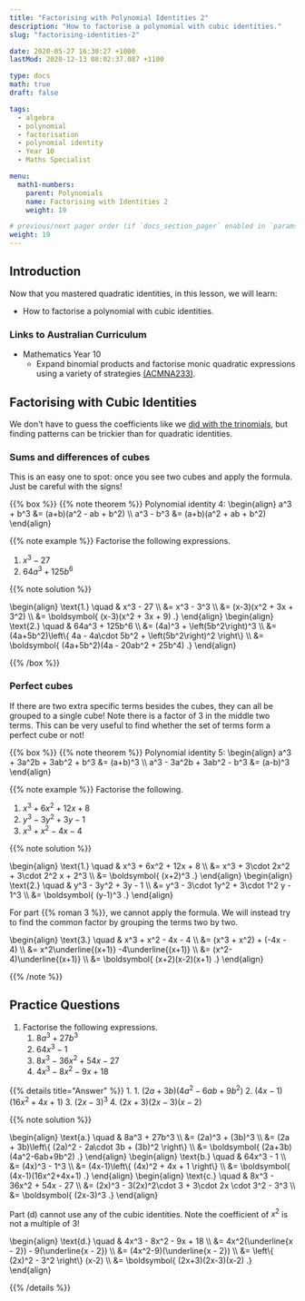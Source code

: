 ```yaml
---
title: "Factorising with Polynomial Identities 2"
description: "How to factorise a polynomial with cubic identities."
slug: "factorising-identities-2"

date: 2020-05-27 16:30:27 +1000
lastMod: 2020-12-13 08:02:37.087 +1100

type: docs
math: true
draft: false

tags:
  - algebra
  - polynomial
  - factorisation
  - polynomial identity
  - Year 10
  - Maths Specialist

menu:
  math1-numbers:
    parent: Polynomials
    name: Factorising with Identities 2
    weight: 19

# previous/next pager order (if `docs_section_pager` enabled in `params.toml`)
weight: 19
---
```


## Introduction

Now that you mastered quadratic identities, in this lesson, we will learn:
  - How to factorise a polynomial with cubic identities.

### Links to Australian Curriculum

  - Mathematics Year 10
    - Expand binomial products and factorise monic quadratic expressions using a variety of strategies [(ACMNA233)](https://www.australiancurriculum.edu.au/f-10-curriculum/mathematics/?strand=Number+and+Algebra&year=11761&elaborations=true&cd=ACMNA233).


## Factorising with Cubic Identities

We don't have to guess the coefficients like we [did with the trinomials](../factorising-identities-1/#quadratic-trinomials), but finding patterns can be trickier than for quadratic identities.

### Sums and differences of cubes

This is an easy one to spot: once you see two cubes and apply the formula. Just be careful with the signs!

{{% box %}}
{{% note theorem %}} Polynomial identity 4:
\begin{align}
  a^3 + b^3 &= (a+b)(a^2 - ab + b^2) \\\\
  a^3 - b^3 &= (a+b)(a^2 + ab + b^2)
\end{align}

{{% note example %}}
Factorise the following expressions.
  1. $x^3 - 27$
  2. $64a^3 + 125b^6$

{{% note solution %}}

\begin{align}
  \text{1.} \quad & x^3 - 27 \\\\
  &= x^3 - 3^3 \\\\
  &= (x-3)(x^2 + 3x + 3^2) \\\\
  &= \boldsymbol{ (x-3)(x^2 + 3x + 9) .}
\end{align}
\begin{align}
  \text{2.} \quad & 64a^3 + 125b^6 \\\\
  &= (4a)^3 + \left(5b^2\right)^3 \\\\
  &= (4a+5b^2)\left\\{ 4a - 4a\cdot 5b^2 + \left(5b^2\right)^2 \right\\} \\\\
  &= \boldsymbol{ (4a+5b^2)(4a - 20ab^2 + 25b^4) .}
\end{align}

{{% /box %}}

### Perfect cubes

If there are two extra specific terms besides the cubes, they can all be grouped to a single cube! Note there is a factor of $3$ in the middle two terms. This can be very useful to find whether the set of terms form a perfect cube or not!

{{% box %}}
{{% note theorem %}} Polynomial identity 5:
\begin{align}
  a^3 + 3a^2b + 3ab^2 + b^3 &= (a+b)^3 \\\\
  a^3 - 3a^2b + 3ab^2 - b^3 &= (a-b)^3
\end{align}

{{% note example %}}
Factorise the following.
  1. $x^3 + 6x^2 + 12x + 8$
  2. $y^3 - 3y^2 + 3y - 1$
  3. $x^3 + x^2 - 4x - 4$

{{% note solution %}}

\begin{align}
  \text{1.} \quad & x^3 + 6x^2 + 12x + 8 \\\\
  &= x^3 + 3\cdot 2x^2 + 3\cdot 2^2 x + 2^3 \\\\
  &= \boldsymbol{ (x+2)^3 .}
\end{align}
\begin{align}
  \text{2.} \quad & y^3 - 3y^2 + 3y - 1 \\\\
  &= y^3 - 3\cdot 1y^2 + 3\cdot 1^2 y - 1^3 \\\\
  &= \boldsymbol{ (y-1)^3 .}
\end{align}

For part {{% roman 3 %}}, we cannot apply the formula. We will instead try to find the common factor by grouping the terms two by two.

\begin{align}
  \text{3.} \quad & x^3 + x^2 - 4x - 4 \\\\
  &= (x^3 + x^2) + (-4x - 4) \\\\
  &= x^2\underline{(x+1)} -4\underline{(x+1)} \\\\
  &= (x^2-4)\underline{(x+1)} \\\\
  &= \boldsymbol{ (x+2)(x-2)(x+1) .}
\end{align}

{{% /note %}}


## Practice Questions

1. Factorise the following expressions.
    1. $8a^3 + 27b^3$
    2. $64x^3 - 1$
    3. $8x^3 - 36x^2 + 54x - 27$
    4. $4x^3 - 8x^2 - 9x + 18$

{{% details title="Answer" %}}
1. 
    1. $(2a+3b)(4a^2-6ab+9b^2)$
    2. $(4x-1)(16x^2+4x+1)$
    3. $(2x-3)^3$
    4. $(2x+3)(2x-3)(x-2)$

{{% note solution %}}

\begin{align}
  \text{a.} \quad & 8a^3 + 27b^3 \\\\
  &= (2a)^3 + (3b)^3 \\\\
  &= (2a + 3b)\left\\{ (2a)^2 - 2a\cdot 3b + (3b)^2 \right\\} \\\\
  &= \boldsymbol{ (2a+3b)(4a^2-6ab+9b^2) .}
\end{align}
\begin{align}
  \text{b.} \quad & 64x^3 - 1 \\\\
  &= (4x)^3 - 1^3 \\\\
  &= (4x-1)\left\\{ (4x)^2 + 4x + 1 \right\\} \\\\
  &= \boldsymbol{ (4x-1)(16x^2+4x+1) .}
\end{align}
\begin{align}
  \text{c.} \quad & 8x^3 - 36x^2 + 54x - 27 \\\\
  &= (2x)^3 - 3(2x)^2\cdot 3 + 3\cdot 2x \cdot 3^2 - 3^3 \\\\
  &= \boldsymbol{ (2x-3)^3 .}
\end{align}

Part (d) cannot use any of the cubic identities. Note the coefficient of $x^2$ is not a multiple of $3$!

\begin{align}
  \text{d.} \quad & 4x^3 - 8x^2 - 9x + 18 \\\\
  &= 4x^2(\underline{x - 2}) - 9(\underline{x - 2}) \\\\
  &= (4x^2-9)(\underline{x - 2}) \\\\
  &= \left\\{ (2x)^2 - 3^2 \right\\} (x-2) \\\\
  &= \boldsymbol{ (2x+3)(2x-3)(x-2) .}
\end{align}


{{% /details %}}